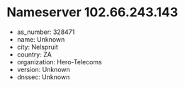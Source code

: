 # Nameserver 102.66.243.143

* as_number: 328471
* name: Unknown
* city: Nelspruit
* country: ZA
* organization: Hero-Telecoms
* version: Unknown
* dnssec: Unknown
